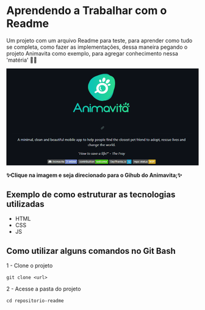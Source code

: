 # Aprendendo a Trabalhar com o Readme 

Um projeto com um arquivo Readme para teste, para aprender como tudo se completa, como fazer as implementações, dessa maneira pegando o projeto Animavita como exemplo, para agregar conhecimento
nessa 'matéria' 🐱‍👤 

[<img src = "./Animação.gif" alt = "Animação da Tela Animavita">](https://github.com/animavita/animavita#dizzy-roadmap)

<strong>✨Clique na imagem e seja direcionado para o Gihub do Animavita;✨</strong>

## Exemplo de como estruturar as tecnologias utilizadas
- HTML   
- CSS  
- JS

## Como utilizar alguns comandos no Git Bash

1 - Clone o projeto
```
git clone <url>
```

2 - Acesse a pasta do projeto
```
cd repositorio-readme
```